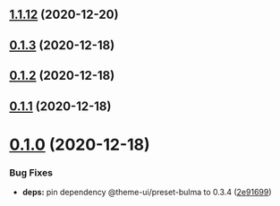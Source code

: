## [1.1.12](https://github.com/dds/bosabosa.org/compare/v0.1.3...v1.1.12) (2020-12-20)



## [0.1.3](https://github.com/dds/bosabosa.org/compare/v0.1.2...v0.1.3) (2020-12-18)



## [0.1.2](https://github.com/dds/bosabosa.org/compare/v0.1.1...v0.1.2) (2020-12-18)



## [0.1.1](https://github.com/dds/bosabosa.org/compare/v0.1.0...v0.1.1) (2020-12-18)



# [0.1.0](https://github.com/dds/bosabosa.org/compare/v1.1.11...v0.1.0) (2020-12-18)


### Bug Fixes

* **deps:** pin dependency @theme-ui/preset-bulma to 0.3.4 ([2e91699](https://github.com/dds/bosabosa.org/commit/2e91699bdf074fe62e94c4ad1eb932da94da694d))



